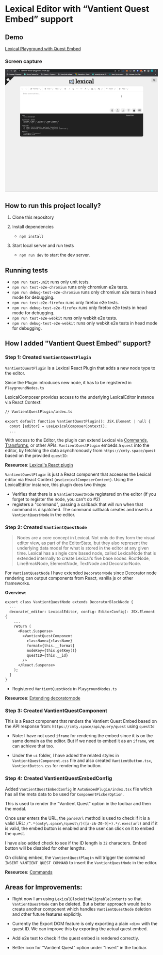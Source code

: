 # Lexical Editor with “Vantient Quest Embed” support

## Demo

[Lexical Playground with Quest Embed](https://vantient-lexical-playground.vercel.app/)

### Screen capture

![](./assets/screen-capture.gif)

## How to run this project locally?

1. Clone this repository

2. Install dependencies

   - `npm install`

3. Start local server and run tests
   - `npm run dev` to start the dev server.

## Running tests

- `npm run test-unit` runs only unit tests.
- `npm run test-e2e-chromium` runs only chromium e2e tests.
- `npm run debug-test-e2e-chromium` runs only chromium e2e tests in head mode for debugging.
- `npm run test-e2e-firefox` runs only firefox e2e tests.
- `npm run debug-test-e2e-firefox` runs only firefox e2e tests in head mode for debugging.
- `npm run test-e2e-webkit` runs only webkit e2e tests.
- `npm run debug-test-e2e-webkit` runs only webkit e2e tests in head mode for debugging.

## How I added "Vantient Quest Embed" support?

### Step 1: Created `VantientQuestPlugin`

`VantientQuestPlugin` is a Lexical React Plugin that adds a new node type to the editor. 

Since the Plugin introduces new node, it has to be registered in `PlaygroundNodes.ts`

LexicalComposer provides access to the underlying LexicalEditor instance via React Context:

```
// VantientQuestPlugin/index.ts

export default function VantientQuestPlugin(): JSX.Element | null {
  const [editor] = useLexicalComposerContext();
  ...
```

With access to the Editor, the plugin can extend Lexical via [Commands](https://lexical.dev/docs/concepts/commands), [Transforms](https://lexical.dev/docs/concepts/transforms), or other APIs. `VantientQuestPlugin` embeds a `quest` into the editor, by fetching the data asynchronously from `https://cmty.space/quest` based on the provided `questID`:

**Resources**: [Lexical's React plugin](https://lexical.dev/docs/react/create_plugin)

`VantientQuestPlugin` is just a React component that accesses the Lexical editor via React Context (`useLexicalComposerContext`). Using the LexicalEditor instance, this plugin does two things:

- Verifies that there is a `VantientQuestNode` registered on the editor (if you forget to register the node, you can't do #2)
- registers a "command", passing a callback that will run when that command is dispatched. The command callback creates and inserts a `VantientQuestNode` in the editor.

### Step 2: Created `VantientQuestNode`
> Nodes are a core concept in Lexical. Not only do they form the visual editor view, as part of the EditorState, but they also represent the underlying data model for what is stored in the editor at any given time. Lexical has a single core based node, called LexicalNode that is extended internally to create Lexical's five base nodes: RootNode, LineBreakNode, ElementNode, TextNode and DecoratorNode.

For `VantientQuestNode` I have extended `DecoratorNode` since Decorator node rendering can output components from React, vanilla js or other frameworks.

**Overview**:

```
export class VantientQuestNode extends DecoratorBlockNode {
  ...
  decorate(_editor: LexicalEditor, config: EditorConfig): JSX.Element {
    ...
    return (
      <React.Suspense>
        <VantientQuestComponent
          className={className}
          format={this.__format}
          nodeKey={this.getKey()}
          questID={this.__id}
        />
      </React.Suspense>
    );
  }
}
```

- Registered `VantientQuestNode` in `PlaygroundNodes.ts`

**Resources**: [Extending decoratornode](https://lexical.dev/docs/concepts/nodes#extending-decoratornode)

### Step 3: Created VantientQuestComponent

This is a React component that renders the Vantient Quest Embed based on the API response from: `https://cmty.space/api/query/quest` using `questId`

- Note: I have not used `iframe` for rendering the embed since it is on the same domain as the editor. But if we need to embed it as an `iframe`, we can achieve that too.

- Under the `ui` folder, I have added the related styles in `VantientQuestComponent.css` file and also created `VantientButton.tsx`, `VantientButton.css` for rendering the button.

### Step 4: Created VantientQuestEmbedConfig

Added `VantientQuestEmbedConfig` in `AutoEmbedPlugin/index.tsx` file which has all the meta data to be used for `ComponentPickerOption`.

This is used to render the "Vantient Quest" option in the toolbar and then the modal.

Once user enters the URL, the `parseUrl` method is used to check if it is a valid URL: `/^.*(cmty\.space\/quest\/)([a-zA-Z0-9]+).*/.exec(url)` and if it is valid, the embed button is enabled and the user can click on it to embed the quest.

I have also added check to see if the ID length is `32` characters. Embed button will be disabled for other lengths.

On clicking embed, the `VantientQuestPlugin` will trigger the command `INSERT_VANTIENT_QUEST_COMMAND` to insert the `VantientQuestNode` in the editor.

**Resources:** [Commands](https://lexical.dev/docs/concepts/commands)

## Areas for Improvements:

- Right now I am using `LexicalBlockWithAlignableContents` so that `VantientQuestNode` can be deleted. But a better approach would be to create another component which handles `VantientQuestNode` deletion and other future features explicitly.

- Currently the Export DOM feature is only exporting a plain `<div>` with the quest ID. We can improve this by exporting the actual quest embed.

- Add e2e test to check if the quest embed is rendered correctly.

- Better icon for "Vantient Quest" option under "Insert" in the toolbar.
